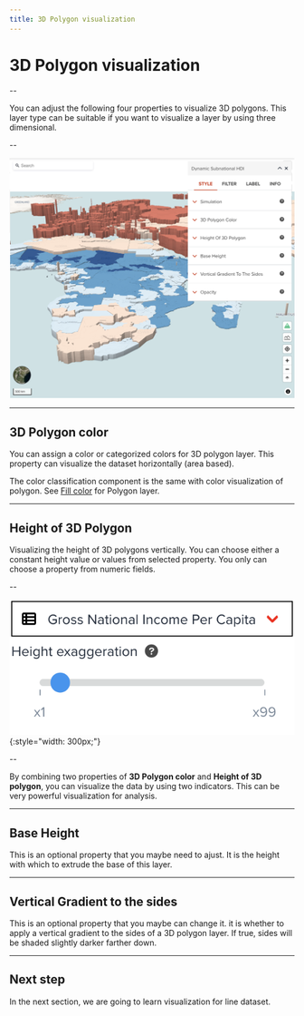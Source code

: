 ```yaml
---
title: 3D Polygon visualization
---
```


# 3D Polygon visualization

--

You can adjust the following four properties to visualize 3D polygons. This layer type can be suitable if you want to visualize a layer by using three dimensional.

--

![Styling for vector 3D polygon layer](../assets/visualization/visualize_vector_3dpolygon.png)

---

## 3D Polygon color

You can assign a color or categorized colors for 3D polygon layer. This property can visualize the dataset horizontally (area based). 

The color classification component is the same with color visualization of polygon. <hidden>See [Fill color](./visualize_vector_polygon.md#fill-color) for Polygon layer</hidden>.

---

## Height of 3D Polygon

Visualizing the height of 3D polygons vertically. You can choose either a constant height value or values from selected property. You only can choose a property from numeric fields.

--

![Visualize polygons by height](../assets/visualization/visualize_vector_3dpolygon_height.png){:style="width: 300px;"}

--

By combining two properties of **3D Polygon color** and **Height of 3D polygon**, you can visualize the data by using two indicators. This can be very powerful visualization for analysis.

---

## Base Height

This is an optional property that you maybe need to ajust. It is the height with which to extrude the base of this layer.

---

## Vertical Gradient to the sides

This is an optional property that you maybe can change it. it is whether to apply a vertical gradient to the sides of a 3D polygon layer. If true, sides will be shaded slightly darker farther down.

---

## Next step

In the next section, we are going to learn visualization for line dataset.
